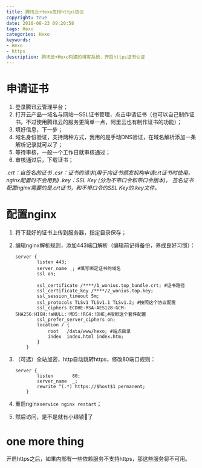 ```yaml
---
title: 腾讯云+Hexo支持https协议
copyright: true
date: 2018-08-23 09:20:58
tags: Hexo
categories: Hexo
keywords: 
- Hexo
- https
description: 腾讯云+Hexo构建的博客系统，开启https证书认证
---
```


# 申请证书

1. 登录腾讯云管理平台；
2. 打开云产品—域名与网站—SSL证书管理，点击申请证书（也可以自己制作证书。不过使用腾讯云的服务更简单一点，阿里云也有制作证书的功能）；
3. 填好信息，下一步；
4. 域名身份验证，支持两种方式，我用的是手动DNS验证，在域名解析添加一条解析记录就可以了；
5. 等待审核，一般一个工作日就审核通过；
6. 审核通过后，下载证书；

*.crt：自签名的证书*
*.csr：证书的请求(用于向证书颁发机构申请crt证书时使用，nginx配置时不会用到)*
*.key：SSL Key (分为不带口令和带口令版本)。*
*签名证书配置nginx需要的是.crt证书，和不带口令的SSL Key的.key文件。*

# 配置nginx

1. 将下载好的证书上传到服务器，指定目录保存；

2. 编辑nginx解析规则，添加443端口解析（编辑前记得备份，养成良好习惯）：

   ```
   server {
           listen 443;
           server_name _; #填写绑定证书的域名
           ssl on;
           
           ssl_certificate /****/1_wonius.top_bundle.crt; #证书路径
           ssl_certificate_key /****/2_wonius.top.key;
           ssl_session_timeout 5m;
           ssl_protocols TLSv1 TLSv1.1 TLSv1.2; #按照这个协议配置
           ssl_ciphers ECDHE-RSA-AES128-GCM-SHA256:HIGH:!aNULL:!MD5:!RC4:!DHE;#按照这个套件配置
           ssl_prefer_server_ciphers on;
           location / {
               root   /data/www/hexo; #站点目录
               index  index.html index.htm;
           }
       }
   ```

3. （可选）全站加密，http自动跳转https，修改80端口规则：

   ```
   server {
           listen       80;
           server_name  _;
           rewrite ^(.*) https://$host$1 permanent;
       }
   ```

4. 重启nginx`service nginx restart`；

5. 然后访问，是不是就有小绿锁🔐了

# one more thing

开启https之后，如果内部有一些依赖服务不支持https，那这些服务将不可用。